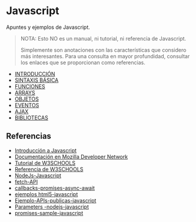 # Javascript
Apuntes y ejemplos de Javascript.

> NOTA: Esto NO es un manual, ni tutorial, ni referencia de Javascript.
>
> Simplemente son anotaciones con las características que considero más interesantes.
> Para una consulta en mayor profundidad, consultar los enlaces que se proporcionan como referencias. 

- [INTRODUCCIÓN](01.INTRODUCCION.md)
- [SINTAXIS BÁSICA](02.SINTAXIS.md)
- [FUNCIONES](03.FUNCIONES.md)
- [ARRAYS](04.ARRAYS.md)
- [OBJETOS](05.OBJETOS.md)
- [EVENTOS](06.EVENTOS.md)
- [AJAX](07.AJAX.md)
- [BIBLIOTECAS](08.BIBLIOTECAS.md)

## Referencias

- [Introducción a Javascript](http://librosweb.es/libro/javascript/)
- [Documentación en Mozilla Developer Network](https://developer.mozilla.org/en-US/docs/Web/JavaScript)
- [Tutorial de W3SCHOOLS](https://www.w3schools.com/js)
- [Referencia de W3SCHOOLS](https://www.w3schools.com/jsref)
- [NodeJs-Javascript](https://github.com/josepereza/nodejs---tutorial)
- [fetch-API](https://github.com/josepereza/fetch-API)
- [callbacks-promises-async-await](https://github.com/josepereza/callbacks-promises-async-await)
- [ejemplos html5-javascript](https://github.com/josepereza/html5)
- [Ejemplo-APIs-publicas-javascript](https://github.com/josepereza/APIs-publicas-javascript)
- [Parameters -nodejs-javascript](https://github.com/josepereza/nodejs-parameters)
- [promises-sample-javascript](https://github.com/josepereza/promises-sample-javascript)

